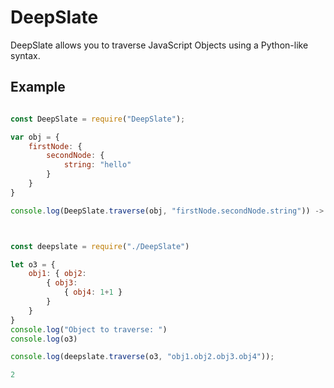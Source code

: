 # DeepSlate

DeepSlate allows you to traverse JavaScript Objects using a Python-like syntax.

## Example

```js

const DeepSlate = require("DeepSlate");

var obj = {
    firstNode: {
        secondNode: {
            string: "hello"
        }
    }
}

console.log(DeepSlate.traverse(obj, "firstNode.secondNode.string")) -> [Object "string"]



```

```js

const deepslate = require("./DeepSlate")

let o3 = {
    obj1: { obj2: 
        { obj3: 
            { obj4: 1+1 } 
        } 
    }
}
console.log("Object to traverse: ")
console.log(o3)

console.log(deepslate.traverse(o3, "obj1.obj2.obj3.obj4"));

2
```

